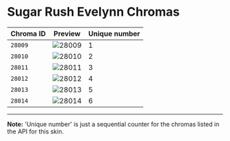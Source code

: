 # Sugar Rush Evelynn Chromas

| Chroma ID | Preview | Unique number |
|---|---|---|
| `28009` | ![28009](https://raw.communitydragon.org/latest/plugins/rcp-be-lol-game-data/global/default/v1/champion-chroma-images/28/28009.png) | 1 |
| `28010` | ![28010](https://raw.communitydragon.org/latest/plugins/rcp-be-lol-game-data/global/default/v1/champion-chroma-images/28/28010.png) | 2 |
| `28011` | ![28011](https://raw.communitydragon.org/latest/plugins/rcp-be-lol-game-data/global/default/v1/champion-chroma-images/28/28011.png) | 3 |
| `28012` | ![28012](https://raw.communitydragon.org/latest/plugins/rcp-be-lol-game-data/global/default/v1/champion-chroma-images/28/28012.png) | 4 |
| `28013` | ![28013](https://raw.communitydragon.org/latest/plugins/rcp-be-lol-game-data/global/default/v1/champion-chroma-images/28/28013.png) | 5 |
| `28014` | ![28014](https://raw.communitydragon.org/latest/plugins/rcp-be-lol-game-data/global/default/v1/champion-chroma-images/28/28014.png) | 6 |

---

**Note:** 'Unique number' is just a sequential counter for the chromas listed in the API for this skin.
